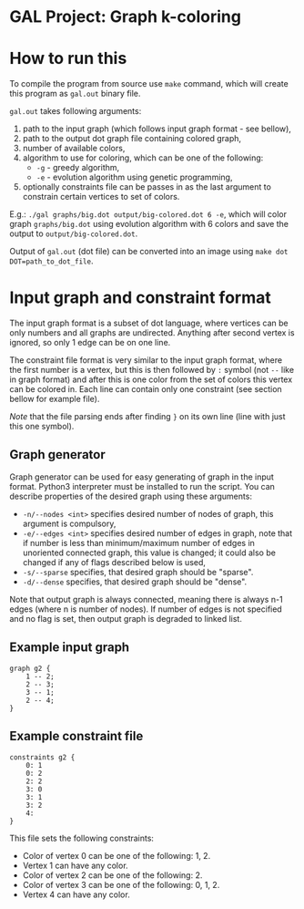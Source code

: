 # GAL Project: Graph k-coloring 

# How to run this
To compile the program from source use `make` command, which will create this program as `gal.out` binary file.

`gal.out` takes following arguments:
1. path to the input graph (which follows input graph format - see bellow),
2. path to the output dot graph file containing colored graph,
3. number of available colors,
4. algorithm to use for coloring, which can be one of the following:
    * `-g` - greedy algorithm,
    * `-e` - evolution algorithm using genetic programming,
5. optionally constraints file can be passes in as the last argument to constrain certain vertices to set of colors.

E.g.: `./gal graphs/big.dot output/big-colored.dot 6 -e`, which will color graph `graphs/big.dot` using evolution 
algorithm with 6 colors and save the output to `output/big-colored.dot`.

Output of `gal.out` (dot file) can be converted into an image using `make dot DOT=path_to_dot_file`.

# Input graph and constraint format

The input graph format is a subset of dot language, where vertices can be only numbers and all graphs are undirected.
Anything after second vertex is ignored, so only 1 edge can be on one line.

The constraint file format is very similar to the input graph format, where the first number is a vertex, but this is
then followed by `:` symbol (not `--` like in graph format) and after this is one color from the set of colors
this vertex can be colored in. Each line can contain only one constraint (see section bellow for example file). 

_Note_ that the file parsing ends after finding `}` on its own line (line with just this one symbol).

## Graph generator
Graph generator can be used for easy generating of graph in the input format. Python3 interpreter must be installed to run the script. You can describe properties of the desired graph using these arguments:
- `-n/--nodes <int>` specifies desired number of nodes of graph, this argument is compulsory,
- `-e/--edges <int>` specifies desired number of edges in graph, note that if number is less than minimum/maximum number of edges in unoriented connected graph, this value is changed; it could also be changed if any of flags described below is used,
- `-s/--sparse` specifies, that desired graph should be "sparse". 
- `-d/--dense` specifies, that desired graph should be "dense". 

Note that output graph is always connected, meaning there is always n-1 edges (where n is number of nodes). If number of edges is not specified and no flag is set, then output graph is degraded to linked list. 

## Example input graph
```
graph g2 {
	1 -- 2;
	2 -- 3;
	3 -- 1;
	2 -- 4;
}
```

## Example constraint file
```
constraints g2 {
	0: 1
	0: 2
	2: 2
	3: 0
	3: 1
	3: 2
	4: 
}
```
This file sets the following constraints: 
* Color of vertex 0 can be one of the following: 1, 2.
* Vertex 1 can have any color.
* Color of vertex 2 can be one of the following: 2.
* Color of vertex 3 can be one of the following: 0, 1, 2.
* Vertex 4 can have any color.
